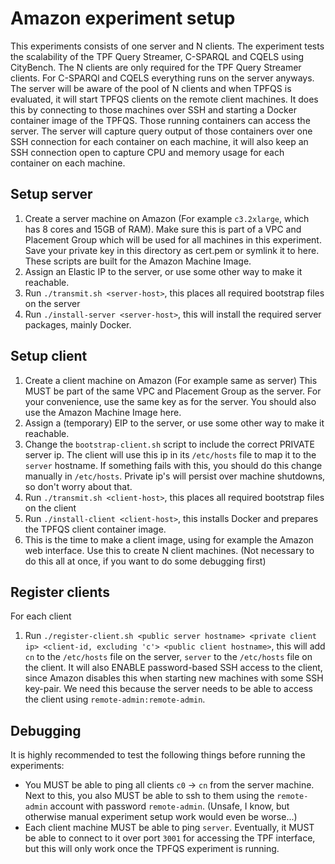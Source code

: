 # Amazon experiment setup

This experiments consists of one server and N clients.
The experiment tests the scalability of the TPF Query Streamer, C-SPARQL and CQELS using CityBench.
The N clients are only required for the TPF Query Streamer clients. For C-SPARQl and CQELS everything runs on the server anyways.
The server will be aware of the pool of N clients and when TPFQS is evaluated, it will start TPFQS clients on the remote client machines.
It does this by connecting to those machines over SSH and starting a Docker container image of the TPFQS.
Those running containers can access the server.
The server will capture query output of those containers over one SSH connection for each container on each machine,
it will also keep an SSH connection open to capture CPU and memory usage for each container on each machine.

## Setup server
1. Create a server machine on Amazon (For example `c3.2xlarge`, which has 8 cores and 15GB of RAM).
   Make sure this is part of a VPC and Placement Group which will be used for all machines in this experiment.
   Save your private key in this directory as cert.pem or symlink it to here.
   These scripts are built for the Amazon Machine Image.
2. Assign an Elastic IP to the server, or use some other way to make it reachable.
3. Run `./transmit.sh <server-host>`, this places all required bootstrap files on the server
4. Run `./install-server <server-host>`, this will install the required server packages, mainly Docker.

## Setup client
1. Create a client machine on Amazon (For example same as server)
   This MUST be part of the same VPC and Placement Group as the server.
   For your convenience, use the same key as for the server.
   You should also use the Amazon Machine Image here.
2. Assign a (temporary) EIP to the server, or use some other way to make it reachable.
3. Change the `bootstrap-client.sh` script to include the correct PRIVATE server ip.
   The client will use this ip in its `/etc/hosts` file to map it to the `server` hostname.
   If something fails with this, you should do this change manually in `/etc/hosts`.
   Private ip's will persist over machine shutdowns, so don't worry about that.
3. Run `./transmit.sh <client-host>`, this places all required bootstrap files on the client
4. Run `./install-client <client-host>`, this installs Docker and prepares the TPFQS client container image.
5. This is the time to make a client image, using for example the Amazon web interface.
   Use this to create N client machines. (Not necessary to do this all at once, if you want to do some debugging first)

## Register clients
For each client
1. Run `./register-client.sh <public server hostname> <private client ip> <client-id, excluding 'c'> <public client hostname>`,
   this will add `cn` to the `/etc/hosts` file on the server, `server` to the `/etc/hosts` file on the client.
   It will also ENABLE password-based SSH access to the client, since Amazon disables this when starting new machines with some SSH key-pair.
   We need this because the server needs to be able to access the client using `remote-admin:remote-admin`.

## Debugging
It is highly recommended to test the following things before running the experiments:
* You MUST be able to ping all clients `c0` -> `cn` from the server machine.
  Next to this, you also MUST be able to ssh to them using the `remote-admin` account with password `remote-admin`. (Unsafe, I know, but otherwise manual experiment setup work would even be worse...)
* Each client machine MUST be able to ping `server`. Eventually, it MUST be able to connect to it over port `3001` for accessing the TPF interface, but
  this will only work once the TPFQS experiment is running.

